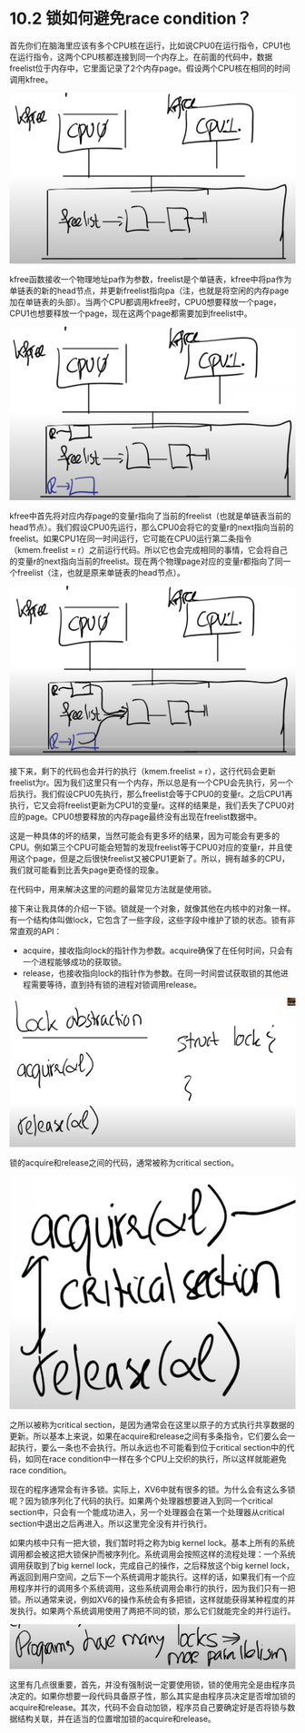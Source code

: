 # 10.2 锁如何避免race condition？

首先你们在脑海里应该有多个CPU核在运行，比如说CPU0在运行指令，CPU1也在运行指令，这两个CPU核都连接到同一个内存上。在前面的代码中，数据freelist位于内存中，它里面记录了2个内存page。假设两个CPU核在相同的时间调用kfree。

![](../.gitbook/assets/image%20%28500%29.png)

kfree函数接收一个物理地址pa作为参数，freelist是个单链表，kfree中将pa作为单链表的新的head节点，并更新freelist指向pa（注，也就是将空闲的内存page加在单链表的头部）。当两个CPU都调用kfree时，CPU0想要释放一个page，CPU1也想要释放一个page，现在这两个page都需要加到freelist中。

![](../.gitbook/assets/image%20%28558%29.png)

kfree中首先将对应内存page的变量r指向了当前的freelist（也就是单链表当前的head节点）。我们假设CPU0先运行，那么CPU0会将它的变量r的next指向当前的freelist。如果CPU1在同一时间运行，它可能在CPU0运行第二条指令（kmem.freelist = r）之前运行代码。所以它也会完成相同的事情，它会将自己的变量r的next指向当前的freelist。现在两个物理page对应的变量r都指向了同一个freelist（注，也就是原来单链表的head节点）。

![](../.gitbook/assets/image%20%28447%29.png)

接下来，剩下的代码也会并行的执行（kmem.freelist = r），这行代码会更新freelist为r。因为我们这里只有一个内存，所以总是有一个CPU会先执行，另一个后执行。我们假设CPU0先执行，那么freelist会等于CPU0的变量r。之后CPU1再执行，它又会将freelist更新为CPU1的变量r。这样的结果是，我们丢失了CPU0对应的page。CPU0想要释放的内存page最终没有出现在freelist数据中。

这是一种具体的坏的结果，当然可能会有更多坏的结果，因为可能会有更多的CPU。例如第三个CPU可能会短暂的发现freelist等于CPU0对应的变量r，并且使用这个page，但是之后很快freelist又被CPU1更新了。所以，拥有越多的CPU，我们就可能看到比丢失page更奇怪的现象。

在代码中，用来解决这里的问题的最常见方法就是使用锁。

接下来让我具体的介绍一下锁。锁就是一个对象，就像其他在内核中的对象一样。有一个结构体叫做lock，它包含了一些字段，这些字段中维护了锁的状态。锁有非常直观的API：

* acquire，接收指向lock的指针作为参数。acquire确保了在任何时间，只会有一个进程能够成功的获取锁。
* release，也接收指向lock的指针作为参数。在同一时间尝试获取锁的其他进程需要等待，直到持有锁的进程对锁调用release。

![](../.gitbook/assets/image%20%28562%29.png)

锁的acquire和release之间的代码，通常被称为critical section。

![](../.gitbook/assets/image%20%28514%29.png)

之所以被称为critical section，是因为通常会在这里以原子的方式执行共享数据的更新。所以基本上来说，如果在acquire和release之间有多条指令，它们要么会一起执行，要么一条也不会执行。所以永远也不可能看到位于critical section中的代码，如同在race condition中一样在多个CPU上交织的执行，所以这样就能避免race condition。

现在的程序通常会有许多锁。实际上，XV6中就有很多的锁。为什么会有这么多锁呢？因为锁序列化了代码的执行。如果两个处理器想要进入到同一个critical section中，只会有一个能成功进入，另一个处理器会在第一个处理器从critical section中退出之后再进入。所以这里完全没有并行执行。

如果内核中只有一把大锁，我们暂时将之称为big kernel lock。基本上所有的系统调用都会被这把大锁保护而被序列化。系统调用会按照这样的流程处理：一个系统调用获取到了big kernel lock，完成自己的操作，之后释放这个big kernel lock，再返回到用户空间，之后下一个系统调用才能执行。这样的话，如果我们有一个应用程序并行的调用多个系统调用，这些系统调用会串行的执行，因为我们只有一把锁。所以通常来说，例如XV6的操作系统会有多把锁，这样就能获得某种程度的并发执行。如果两个系统调用使用了两把不同的锁，那么它们就能完全的并行运行。

![](../.gitbook/assets/image%20%28559%29.png)

这里有几点很重要，首先，并没有强制说一定要使用锁，锁的使用完全是由程序员决定的。如果你想要一段代码具备原子性，那么其实是由程序员决定是否增加锁的acquire和release。其次，代码不会自动加锁，程序员自己要确定好是否将锁与数据结构关联，并在适当的位置增加锁的acquire和release。

